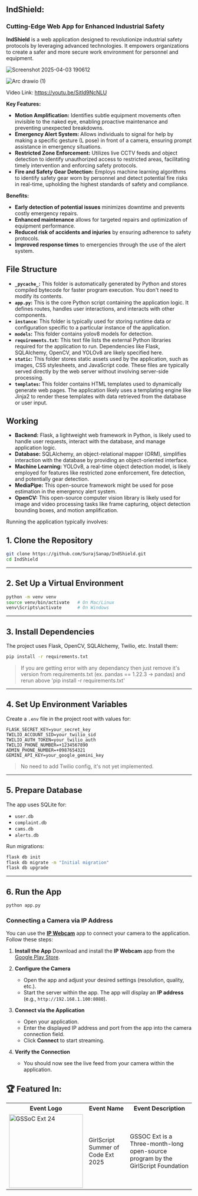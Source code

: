## IndShield: 
### Cutting-Edge Web App for Enhanced Industrial Safety


**IndShield** is a web application designed to revolutionize industrial safety protocols by leveraging advanced technologies. It empowers organizations to create a safer and more secure work environment for personnel and equipment.

![Screenshot 2025-04-03 190612](https://github.com/user-attachments/assets/5a2f2283-89f7-46e3-82b0-b29c6814f5b2)


![Arc drawio (1)](https://github.com/user-attachments/assets/7da268e0-16f0-4a81-9275-78a32ad37916)

Video Link: https://youtu.be/SjtId9NcNLU

**Key Features:**

* **Motion Amplification:** Identifies subtle equipment movements often invisible to the naked eye, enabling proactive maintenance and preventing unexpected breakdowns.
* **Emergency Alert System:** Allows individuals to signal for help by making a specific gesture (L pose) in front of a camera, ensuring prompt assistance in emergency situations.
* **Restricted Zone Enforcement:** Utilizes live CCTV feeds and object detection to identify unauthorized access to restricted areas, facilitating timely intervention and enforcing safety protocols.
* **Fire and Safety Gear Detection:** Employs machine learning algorithms to identify safety gear worn by personnel and detect potential fire risks in real-time, upholding the highest standards of safety and compliance.

**Benefits:**

* **Early detection of potential issues** minimizes downtime and prevents costly emergency repairs.
* **Enhanced maintenance** allows for targeted repairs and optimization of equipment performance.
* **Reduced risk of accidents and injuries** by ensuring adherence to safety protocols.
* **Improved response times** to emergencies through the use of the alert system.

## File Structure

* **`_pycache_`:** This folder is automatically generated by Python and stores compiled bytecode for faster program execution. You don't need to modify its contents. 
* **`app.py`:** This is the core Python script containing the application logic. It defines routes, handles user interactions, and interacts with other components.
* **`instance`:** This folder is typically used for storing runtime data or configuration specific to a particular instance of the application. 
* **`models`:** This folder contains yolov8 models for detection.
* **`requirements.txt`:** This text file lists the external Python libraries required for the application to run. Dependencies like Flask, SQLAlchemy, OpenCV, and YOLOv8 are likely specified here. 
* **`static`:** This folder stores static assets used by the application, such as images, CSS stylesheets, and JavaScript code. These files are typically served directly by the web server without involving server-side processing.
* **`templates`:** This folder contains HTML templates used to dynamically generate web pages. The application likely uses a templating engine like Jinja2 to render these templates with data retrieved from the database or user input.

## Working

* **Backend:** Flask, a lightweight web framework in Python, is likely used to handle user requests, interact with the database, and manage application logic.
* **Database:** SQLAlchemy, an object-relational mapper (ORM), simplifies interaction with the database by providing an object-oriented interface.
* **Machine Learning:** YOLOv8, a real-time object detection model, is likely employed for features like restricted zone enforcement, fire detection, and potentially gear detection.
* **MediaPipe:** This open-source framework might be used for pose estimation in the emergency alert system.
* **OpenCV:** This open-source computer vision library is likely used for image and video processing tasks like frame capturing, object detection bounding boxes, and motion amplification.

Running the application typically involves:

## 1. **Clone the Repository**

```bash
git clone https://github.com/SurajSanap/IndShield.git
cd IndShield
```

---

## 2. **Set Up a Virtual Environment**

```bash
python -m venv venv
source venv/bin/activate   # On Mac/Linux
venv\Scripts\activate      # On Windows
```

---

## 3. **Install Dependencies**

The project uses Flask, OpenCV, SQLAlchemy, Twilio, etc. Install them:

```bash
pip install -r requirements.txt
```

> If you are getting error with any dependancy then just remove it's version from requirements.txt (ex. pandas == 1.22.3 -> pandas) and rerun above 'pip install -r requirements.txt'
---

## 4. **Set Up Environment Variables**

Create a `.env` file in the project root with values for:

```env
FLASK_SECRET_KEY=your_secret_key
TWILIO_ACCOUNT_SID=your_twilio_sid
TWILIO_AUTH_TOKEN=your_twilio_auth
TWILIO_PHONE_NUMBER=+1234567890
ADMIN_PHONE_NUMBER=+0987654321
GEMINI_API_KEY=your_google_gemini_key
```
> No need to add Twilio config, it's not yet implemented.
---

## 5. **Prepare Database**

The app uses SQLite for:

* `user.db`
* `complaint.db`
* `cams.db`
* `alerts.db`

Run migrations:

```bash
flask db init
flask db migrate -m "Initial migration"
flask db upgrade
```

---

## 6. **Run the App**

```bash
python app.py
```

### Connecting a Camera via IP Address

You can use the **[IP Webcam](https://play.google.com/store/apps/details?id=com.pas.webcam&hl=en_IN)** app to connect your camera to the application. Follow these steps:

1. **Install the App**
   Download and install the **IP Webcam** app from the [Google Play Store](https://play.google.com/store/apps/details?id=com.pas.webcam&hl=en_IN).

2. **Configure the Camera**

   * Open the app and adjust your desired settings (resolution, quality, etc.).
   * Start the server within the app. The app will display an **IP address** (e.g., `http://192.168.1.100:8080`).

3. **Connect via the Application**

   * Open your application.
   * Enter the displayed IP address and port from the app into the camera connection field.
   * Click **Connect** to start streaming.

4. **Verify the Connection**

   * You should now see the live feed from your camera within the application.

## 🏆 Featured In:

<table>
<tr>
      <th>Event Logo</th>
      <th>Event Name</th>
      <th>Event Description</th>
    </tr>
    <tr>
        <td><img src="https://user-images.githubusercontent.com/63473496/213306279-338f7ce9-9a9f-4427-8c2a-3e344874498f.png#gh-dark-mode-only" width="200" height="auto" loading="lazy" alt="GSSoC Ext 24"/></td>
        <td>GirlScript Summer of Code Ext 2025</td>
        <td>GSSOC Ext is a Three-month-long open-source program by the GirlScript Foundation</td> 
    </tr>
   <tr>
</table>
